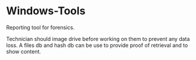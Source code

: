 # Windows-Tools
Reporting tool for forensics.

Technician should image drive before working on them to prevent any data loss.
A files db and hash db can be use to provide proof of retrieval and to show content.

